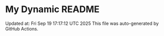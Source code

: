 # My Dynamic README
Updated at: Fri Sep 19 17:17:12 UTC 2025
This file was auto-generated by GitHub Actions.
